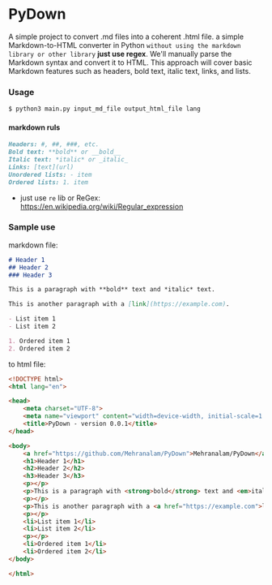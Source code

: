 # PyDown
A simple project to convert .md files into a coherent .html file. a simple Markdown-to-HTML converter in Python `without using the markdown library or other library` **just use regex**. We'll manually parse the Markdown syntax and convert it to HTML. This approach will cover basic Markdown features such as headers, bold text, italic text, links, and lists.

### Usage

```bash
$ python3 main.py input_md_file output_html_file lang
```

#### markdown ruls

```markdown
Headers: #, ##, ###, etc.
Bold text: **bold** or __bold__
Italic text: *italic* or _italic_
Links: [text](url)
Unordered lists: - item
Ordered lists: 1. item
```


- just use `re` lib or ReGex: https://en.wikipedia.org/wiki/Regular_expression

### Sample use

markdown file:

```markdown
# Header 1
## Header 2
### Header 3

This is a paragraph with **bold** text and *italic* text.

This is another paragraph with a [link](https://example.com).

- List item 1
- List item 2

1. Ordered item 1
2. Ordered item 2

```

to html file:

```html
<!DOCTYPE html>
<html lang="en">

<head>
    <meta charset="UTF-8">
    <meta name="viewport" content="width=device-width, initial-scale=1.0">
    <title>PyDown - version 0.0.1</title>
</head>

<body>
    <a href="https://github.com/Mehranalam/PyDown">Mehranalam/PyDown</a>
    <h1>Header 1</h1>
    <h2>Header 2</h2>
    <h3>Header 3</h3>
    <p></p>
    <p>This is a paragraph with <strong>bold</strong> text and <em>italic</em> text.</p>
    <p></p>
    <p>This is another paragraph with a <a href="https://example.com">link</a>.</p>
    <p></p>
    <li>List item 1</li>
    <li>List item 2</li>
    <p></p>
    <li>Ordered item 1</li>
    <li>Ordered item 2</li>
</body>

</html>
```
